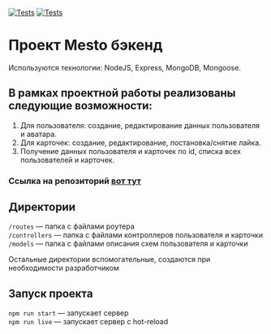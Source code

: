 [![Tests](../../actions/workflows/tests-13-sprint.yml/badge.svg)](../../actions/workflows/tests-13-sprint.yml) [![Tests](../../actions/workflows/tests-14-sprint.yml/badge.svg)](../../actions/workflows/tests-14-sprint.yml)
# Проект Mesto бэкенд
Используются технологии: NodeJS, Express, MongoDB, Mongoose.

## В рамках проектной работы реализованы следующие возможности:
1. Для пользователя: создание, редактирование данных пользователя и аватара.
2. Для карточек: создание, редактирование, постановка/снятие лайка.
3. Получение данных пользователя и карточек по id, списка всех пользователей и карточек.

### Ссылка на репозиторий [вот тут](https://github.com/Lizabettt/express-mesto-gha)

## Директории

`/routes` — папка с файлами роутера  
`/controllers` — папка с файлами контроллеров пользователя и карточки   
`/models` — папка с файлами описания схем пользователя и карточки  
  
Остальные директории вспомогательные, создаются при необходимости разработчиком

## Запуск проекта

`npm run start` — запускает сервер   
`npm run live` — запускает сервер с hot-reload
